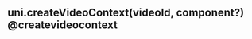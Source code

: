 ## uni.createVideoContext(videoId, component?) @createvideocontext

<!-- UTSAPIJSON.createVideoContext.description -->

<!-- UTSAPIJSON.createVideoContext.param -->

<!-- UTSAPIJSON.createVideoContext.returnValue -->

<!-- UTSAPIJSON.createVideoContext.example -->

<!-- UTSAPIJSON.createVideoContext.compatibility -->

<!-- UTSAPIJSON.createVideoContext.tutorial -->

<!-- UTSAPIJSON.general_type.name -->

<!-- UTSAPIJSON.general_type.param -->